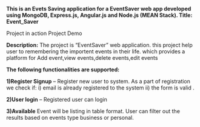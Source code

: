 **This is an Evets Saving application for a EventSaver web app developed using MongoDB, Express.js, Angular.js and Node.js (MEAN Stack).
Title: Event_Saver**

Project in action
Project Demo

**Description:**
The project is “EventSaver” web application. this project help user to remembering the importent events in their life. 
which provides a platform for Add event,view events,delete events,edit events


**The following functionalities are supported:**



**1)Register Signup** – Register new user to system. As a part of registration we check if: i)  email is already registered to the system ii) the form is valid .

**2)User login** – Registered user can login

**3)Available** Event will be listing in table format. User can filter out the results based on events type business or personal. 




